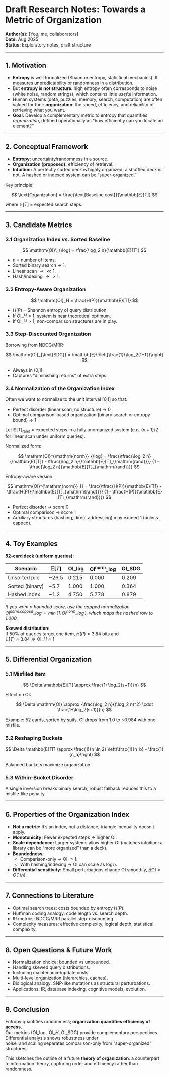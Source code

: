 # Draft Research Notes: Towards a Metric of Organization

**Author(s):** [You, me, collaborators]  
**Date:** Aug 2025  
**Status:** Exploratory notes, draft structure  

---

## 1. Motivation

- **Entropy** is well formalized (Shannon entropy, statistical mechanics). It measures unpredictability or randomness in a distribution.  
- But **entropy is not structure**: high entropy often corresponds to noise (white noise, random strings), which contains little *useful* information.  
- Human systems (data, puzzles, memory, search, computation) are often valued for their **organization**: the speed, efficiency, and reliability of retrieving what you want.  
- **Goal:** Develop a complementary metric to entropy that quantifies *organization*, defined operationally as “how efficiently can you locate an element?”  

---

## 2. Conceptual Framework

- **Entropy:** uncertainty/randomness in a source.  
- **Organization (proposed):** efficiency of retrieval.  
- **Intuition:** A perfectly sorted deck is highly organized; a shuffled deck is not. A hashed or indexed system can be “super-organized.”  

Key principle:  

$$
\text{Organization} = \frac{\text{Baseline cost}}{\mathbb{E}[T]}
$$

where $\mathbb{E}[T]$ = expected search steps.  

---

## 3. Candidate Metrics

### 3.1 Organization Index vs. Sorted Baseline

$$
\mathrm{OI}\_{\log} = \frac{\log_2 n}{\mathbb{E}[T]}
$$

- $n$ = number of items.  
- Sorted binary search $\to$ 1.  
- Linear scan $\to \ll 1$.  
- Hash/indexing $\to > 1$.  

### 3.2 Entropy-Aware Organization

$$
\mathrm{OI}_H = \frac{H(P)}{\mathbb{E}[T]}
$$

- $H(P)$ = Shannon entropy of query distribution.  
- If $\mathrm{OI}\_H \approx 1$, system is near theoretical optimum.  
- If $\mathrm{OI}\_H > 1$, non-comparison structures are in play.  

### 3.3 Step-Discounted Organization

Borrowing from NDCG/MRR:  

$$
\mathrm{OI}_{\text{SDG}} = \mathbb{E}\!\left[\frac{1}{\log_2(1+T)}\right]
$$

- Always in (0,1].  
- Captures “diminishing returns” of extra steps.  

### 3.4 Normalization of the Organization Index

Often we want to normalize to the unit interval [0,1] so that:

- Perfect disorder (linear scan, no structure) → 0
- Optimal comparison-based organization (binary search or entropy bound) → 1

Let $\mathbb{E}[T]_{\mathrm{rand}}$ = expected steps in a fully unorganized system
(e.g. $(n+1)/2$ for linear scan under uniform queries).

Normalized form:

$$
\mathrm{OI}^{\mathrm{norm}}_{\log} =
\frac{\tfrac{\log_2 n}{\mathbb{E}[T]} - \tfrac{\log_2 n}{\mathbb{E}[T]_{\mathrm{rand}}}}
{1 - \tfrac{\log_2 n}{\mathbb{E}[T]_{\mathrm{rand}}}}
$$

Entropy-aware version:

$$
\mathrm{OI}^{\mathrm{norm}}_H =
\frac{\tfrac{H(P)}{\mathbb{E}[T]} - \tfrac{H(P)}{\mathbb{E}[T]_{\mathrm{rand}}}}
{1 - \tfrac{H(P)}{\mathbb{E}[T]_{\mathrm{rand}}}}
$$

- Perfect disorder → score 0
- Optimal comparison → score 1
- Auxiliary structures (hashing, direct addressing) may exceed 1 (unless capped).

---

## 4. Toy Examples

**52-card deck (uniform queries):**

| Scenario        | $\mathbb{E}[T]$ | $\mathrm{OI}\_{\log}$ | $\mathrm{OI}^{\text{norm}}\_{\log}$ | $\mathrm{OI}\_{\text{SDG}}$ |
|-----------------|-----------------|----------------------|-------------------------------------|----------------------------|
| Unsorted pile   | ~26.5           | 0.215                | 0.000                               | 0.209                      |
| Sorted (binary) | ~5.7            | 1.000                | 1.000                               | 0.364                      |
| Hashed index    | ~1.2            | 4.750                | 5.778                               | 0.879                      |

*If you want a bounded score, use the capped normalization
$\mathrm{OI}^{\text{norm,capped}}\_{\log}=\min(1,\mathrm{OI}^{\text{norm}}\_{\log})$,
which maps the hashed row to 1.000.*

**Skewed distribution:**  
If 50% of queries target one item, $H(P)\approx 3.84$ bits and  
$\mathbb{E}[T]\approx 3.84 \Rightarrow \mathrm{OI}\_H \approx 1$.  

---

## 5. Differential Organization

### 5.1 Misfiled Item

$$
\Delta \mathbb{E}[T] \approx \frac{1+\log_2(s+1)}{n}
$$

Effect on OI:  

$$
\Delta \mathrm{OI} \approx -\frac{\log_2 n}{(\log_2 n)^2} \cdot \frac{1+\log_2(s+1)}{n}
$$

Example: 52 cards, sorted by suits. OI drops from 1.0 to ~0.984 with one misfile.  

### 5.2 Reshaping Buckets

$$
\Delta \mathbb{E}[T] \approx \frac{1}{n \ln 2} \left(\frac{1}{n_b} - \frac{1}{n_a}\right)
$$

Balanced buckets maximize organization.  

### 5.3 Within-Bucket Disorder

A single inversion breaks binary search; robust fallback reduces this to a misfile-like penalty.  

---

## 6. Properties of the Organization Index

- **Not a metric:** It’s an index, not a distance; triangle inequality doesn’t apply.  
- **Monotonicity:** Fewer expected steps $\to$ higher OI.  
- **Scale dependence:** Larger systems allow higher OI (matches intuition: a library can be “more organized” than a deck).  
- **Boundedness:**  
  - Comparison-only $\to$ OI $\le 1$.  
  - With hashing/indexing $\to$ OI can scale as $\log n$.  
- **Differential sensitivity:** Small perturbations change OI smoothly, $\Delta \mathrm{OI} = O(1/n)$.  

---

## 7. Connections to Literature

- Optimal search trees: costs bounded by entropy $H(P)$.  
- Huffman coding analogy: code length vs. search depth.  
- IR metrics: NDCG/MRR parallel step-discounting.  
- Complexity measures: effective complexity, logical depth, statistical complexity.  

---

## 8. Open Questions & Future Work

- Normalization choice: bounded vs unbounded.  
- Handling skewed query distributions.  
- Including maintenance/update costs.  
- Multi-level organization (hierarchies, caches).  
- Biological analogy: SNP-like mutations as structural perturbations.  
- Applications: IR, database indexing, cognitive models, evolution.  

---

## 9. Conclusion

Entropy quantifies randomness; **organization quantifies efficiency of access**.  
Our metrics ($\mathrm{OI}\_{\log}$, $\mathrm{OI}\_H$, $\mathrm{OI}\_{\text{SDG}}$)
provide complementary perspectives. Differential analysis shows robustness under  
noise, and scaling separates comparison-only from “super-organized” structures.  

This sketches the outline of a future **theory of organization**: a counterpart  
to information theory, capturing order and efficiency rather than randomness.  

